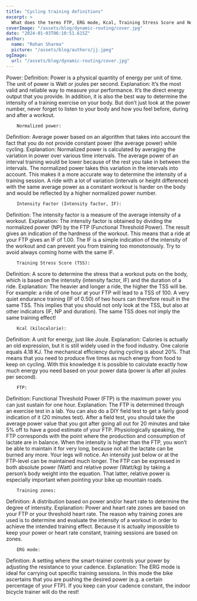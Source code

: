 ```yaml
---
title: "Cycling training definitions"
excerpt: >
  What does the terms FTP, ERG mode, Kcal, Training Stress Score and Normalized power in cycling actually mean. Read it all here!
coverImage: "/assets/blog/dynamic-routing/cover.jpg"
date: "2024-01-03T06:10:51.615Z"
author:
  name: "Rohan Sharma"
  picture: "/assets/blog/authors/jj.jpeg"
ogImage:
  url: "/assets/blog/dynamic-routing/cover.jpg"
---
```


Power:
Definition: Power is a physical quantity of energy per unit of time. The unit of power is Watt or joules per second.
Explanation: It’s the most valid and reliable way to measure your performance. It’s the direct energy output that you provide. In addition, it is also the best way to determine the intensity of a training exercise on your body. But don’t just look at the power number, never forget to listen to your body and how you feel before, during and after a workout.
	
		Normalized power:
Definition: Average power based on an algorithm that takes into account the fact that you do not provide constant power (the average power) while cycling.
Explanation: Normalized power is calculated by averaging the variation in power over various time intervals. The average power of an interval training would be lower because of the rest you take in between the intervals. The normalized power takes this variation in the intervals into account. This makes it a more accurate way to determine the intensity of a training session. A ride with a lot of variation (intervals or height difference) with the same average power as a constant workout is harder on the body and would be reflected by a higher normalized power number.
	
		Intensity Factor (Intensity factor, IF):
Definition: The intensity factor is a measure of the average intensity of a workout.
Explanation: The intensity factor is obtained by dividing the normalized power (NP) by the FTP (Functional Threshold Power). The result gives an indication of the hardness of the workout. This means that a ride at your FTP gives an IF of 1.00. The IF is a simple indication of the intensity of the workout and can prevent you from training too monotonously. Try to avoid always coming home with the same IF.
	
		Training Stress Score (TSS):
Definition: A score to determine the stress that a workout puts on the body, which is based on the intensity (intensity factor, IF) and the duration of a ride.
Explanation: The heavier and longer a ride, the higher the TSS will be. For example: a ride of one hour at your FTP will lead to a TSS of 100. A very quiet endurance training (IF of 0.50) of two hours can therefore result in the same TSS. This implies that you should not only look at the TSS, but also at other indicators (IF, NP and duration). The same TSS does not imply the same training effect!
	
		Kcal (kilocalorie):
Definition: A unit for energy, just like Joule.
Explanation: Calories is actually an old expression, but it is still widely used in the food industry. One calorie equals 4.18 KJ. The mechanical efficiency during cycling is about 20%. That means that you need to produce five times as much energy from food to keep on cycling. With this knowledge it is possible to calculate exactly how much energy you need based on your power data (power is after all joules per second).
	
		FTP: 
Definition: Functional Threshold Power (FTP) is the maximum power you can just sustain for one hour.
Explanation: The FTP is determined through an exercise test in a lab. You can also do a DIY field test to get a fairly good indication of it (20 minutes test). After a field test, you should take the average power value that you got after going all out for 20 minutes and take 5% off to have a good estimate of your FTP. Physiologically speaking, the FTP corresponds with the point where the production and consumption of lactate are in balance. When the intensity is higher than the FTP, you won’t be able to maintain it for very long, because not all the lactate can be burned any more. Your legs will notice. An intensity just below or at the FTP-level can be maintained much longer. The FTP can be expressed in both absolute power (Watt) and relative power (Watt/kg) by taking a person’s body weight into the equation. That latter, relative power is especially important when pointing your bike up mountain roads.
	
		Training zones:
Definition: A distribution based on power and/or heart rate to determine the degree of intensity.
Explanation: Power and heart rate zones are based on your FTP or your threshold heart rate. The reason why training zones are used is to determine and evaluate the intensity of a workout in order to achieve the intended training effect. Because it is actually impossible to keep your power or heart rate constant, training sessions are based on zones.
	
		ERG mode:
Definition: A setting where the smart-trainer controls your power by adjusting the resistance to your cadence.
Explanation: The ERG mode is ideal for carrying out specific training sessions. In this mode the bike ascertains that you are pushing the desired power (e.g. a certain percentage of your FTP). If you keep can your cadence constant, the indoor bicycle trainer will do the rest!